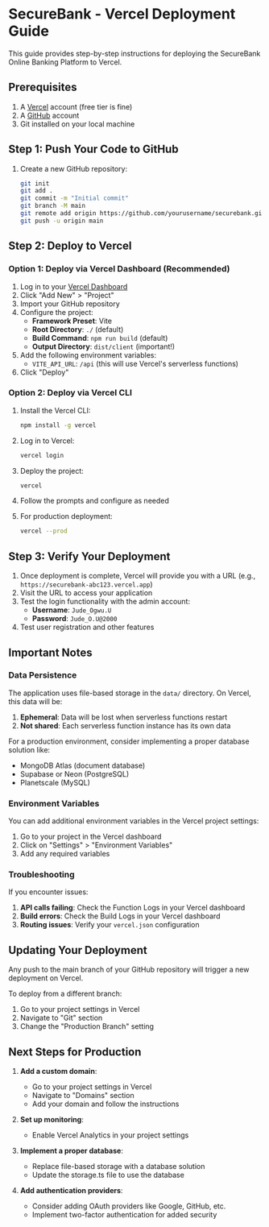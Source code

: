 # SecureBank - Vercel Deployment Guide

This guide provides step-by-step instructions for deploying the SecureBank Online Banking Platform to Vercel.

## Prerequisites

1. A [Vercel](https://vercel.com) account (free tier is fine)
2. A [GitHub](https://github.com) account
3. Git installed on your local machine

## Step 1: Push Your Code to GitHub

1. Create a new GitHub repository:
   ```bash
   git init
   git add .
   git commit -m "Initial commit"
   git branch -M main
   git remote add origin https://github.com/yourusername/securebank.git
   git push -u origin main
   ```

## Step 2: Deploy to Vercel

### Option 1: Deploy via Vercel Dashboard (Recommended)

1. Log in to your [Vercel Dashboard](https://vercel.com/dashboard)
2. Click "Add New" > "Project"
3. Import your GitHub repository
4. Configure the project:
   - **Framework Preset**: Vite
   - **Root Directory**: `./` (default)
   - **Build Command**: `npm run build` (default)
   - **Output Directory**: `dist/client` (important!)
5. Add the following environment variables:
   - `VITE_API_URL`: `/api` (this will use Vercel's serverless functions)
6. Click "Deploy"

### Option 2: Deploy via Vercel CLI

1. Install the Vercel CLI:
   ```bash
   npm install -g vercel
   ```

2. Log in to Vercel:
   ```bash
   vercel login
   ```

3. Deploy the project:
   ```bash
   vercel
   ```

4. Follow the prompts and configure as needed
5. For production deployment:
   ```bash
   vercel --prod
   ```

## Step 3: Verify Your Deployment

1. Once deployment is complete, Vercel will provide you with a URL (e.g., `https://securebank-abc123.vercel.app`)
2. Visit the URL to access your application
3. Test the login functionality with the admin account:
   - **Username**: `Jude_Ogwu.U`
   - **Password**: `Jude_O.U@2000`
4. Test user registration and other features

## Important Notes

### Data Persistence

The application uses file-based storage in the `data/` directory. On Vercel, this data will be:

1. **Ephemeral**: Data will be lost when serverless functions restart
2. **Not shared**: Each serverless function instance has its own data

For a production environment, consider implementing a proper database solution like:
- MongoDB Atlas (document database)
- Supabase or Neon (PostgreSQL)
- Planetscale (MySQL)

### Environment Variables

You can add additional environment variables in the Vercel project settings:

1. Go to your project in the Vercel dashboard
2. Click on "Settings" > "Environment Variables"
3. Add any required variables

### Troubleshooting

If you encounter issues:

1. **API calls failing**: Check the Function Logs in your Vercel dashboard
2. **Build errors**: Check the Build Logs in your Vercel dashboard
3. **Routing issues**: Verify your `vercel.json` configuration

## Updating Your Deployment

Any push to the main branch of your GitHub repository will trigger a new deployment on Vercel.

To deploy from a different branch:
1. Go to your project settings in Vercel
2. Navigate to "Git" section
3. Change the "Production Branch" setting

## Next Steps for Production

1. **Add a custom domain**:
   - Go to your project settings in Vercel
   - Navigate to "Domains" section
   - Add your domain and follow the instructions

2. **Set up monitoring**:
   - Enable Vercel Analytics in your project settings

3. **Implement a proper database**:
   - Replace file-based storage with a database solution
   - Update the storage.ts file to use the database

4. **Add authentication providers**:
   - Consider adding OAuth providers like Google, GitHub, etc.
   - Implement two-factor authentication for added security 